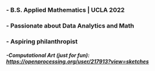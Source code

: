### - B.S. Applied Mathematics | UCLA 2022
### - Passionate about Data Analytics and Math
### - Aspiring philanthropist

##### -Computational Art (just for fun): https://openprocessing.org/user/217913?view=sketches
